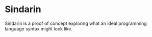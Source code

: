 # Sindarin

Sindarin is a proof of concept exploring what an ideal programming language syntax might look like.
